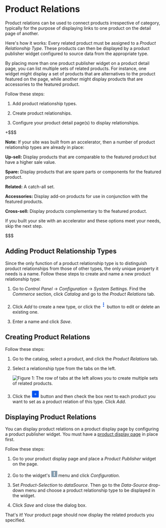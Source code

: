# Product Relations [](id=product-relations)

Product relations can be used to connect products irrespective of category,
typically for the purpose of displaying links to one product on the detail page
of another.

Here's how it works: Every related product must be assigned to a *Product
Relationship Type*. These products can then be displayed by a product publisher
widget configured to source data from the appropriate type.

By placing more than one product publisher widget on a product detail page, you
can list multiple sets of related products. For instance, one widget might
display a set of products that are alternatives to the product featured on the
page, while another might display products that are accessories to the featured
product.

Follow these steps:

1.  Add product relationship types.

2.  Create product relationships.

3.  Configure your product detail page(s) to display relationships.

+$$$

**Note:** If your site was built from an accelerator, then a number of product
relationship types are already in place:

**Up-sell:** Display products that are comparable to the featured product
but have a higher sale value.

**Spare:** Display products that are spare parts or components for the featured
product.

**Related:** A catch-all set.

**Accessories:** Display add-on products for use in conjunction with the featured products.

**Cross-sell:** Display products complementary to the featured product.

If you built your site with an accelerator and these options meet your needs,
skip the next step.

$$$

## Adding Product Relationship Types [](id=adding-product-relationship-types)

Since the only function of a product relationship type is to distinguish product
relationships from those of other types, the only unique property it needs is
a name. Follow these steps to create and name a new product relationship type:

1.  Go to *Control Panel* &rarr; *Configuration* &rarr; *System Settings*. Find
    the *Commerce* section, click *Catalog* and go to the *Product Relations*
    tab.

2.  Click *Add* to create a new type, or click the
    ![Options](../../../images/icon-options.png) button to edit or delete an
    existing one.

3.  Enter a name and click *Save*.

## Creating Product Relations [](id=creating-product-relations)

Follow these steps:

1.  Go to the catalog, select a product, and click the *Product Relations*
    tab.

2.  Select a relationship type from the tabs on the left.

    ![Figure 1: The row of tabs at the left allows you to create multiple sets of related products.](../../../images/product-relations.png)

3.  Click the ![Add](../../../images/icon-add.png) button and then check the
    box next to each product you want to set as a product relation of this type.
    Click *Add*.

## Displaying Product Relations [](id=displaying-product-relations)

You can display product relations on a product display page by configuring
a product publisher widget. You must have a 
[product display page](web/commerce/documentation/-/knowledge_base/1-0/displaying-product-pages)
in place first.

Follow these steps:

1.  Go to your product display page and place a *Product Publisher* widget on the
    page.

2.  Go to the widget's ![Options](../../../images/icon-app-options.png) menu and
    click *Configuration*.

3.  Set *Product-Selection* to *dataSource*. Then go to the *Data-Source*
    drop-down  menu and choose a product relationship type to be displayed in
    the widget.

4.  Click *Save* and close the dialog box.

That's it! Your product page should now display the related products you
specified.
